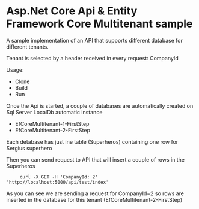 # Asp.Net Core Api & Entity Framework Core Multitenant sample #

A sample implementation of an API that supports different database for different tenants.

Tenant is selected by a header received in every request: CompanyId

Usage:

- Clone
- Build
- Run

Once the Api is started, a couple of databases are automatically created on Sql Server LocalDb automatic instance

- EfCoreMultitenant-1-FirstStep
- EfCoreMultitenant-2-FirstStep

Each detabase has just ine table (Superheros) containing one row for Sergius superhero

Then you can send request to API that will insert a couple of rows in the Superheros 

         curl -X GET -H 'CompanyId: 2' 'http://localhost:5000/api/test/index'

As you can see we are sending a request for CompanyId=2 so rows are inserted in the database for this tenant (EfCoreMultitenant-2-FirstStep)